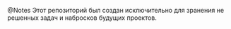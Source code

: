@Notes
Этот репозиторий был создан исключительно для зранения не решенных задач и набросков будущих проектов.